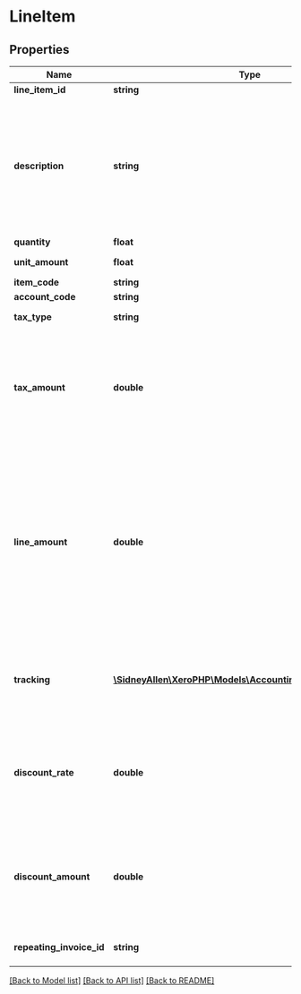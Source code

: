 # LineItem

## Properties
Name | Type | Description | Notes
------------ | ------------- | ------------- | -------------
**line_item_id** | **string** | LineItem unique ID | [optional] 
**description** | **string** | Description needs to be at least 1 char long. A line item with just a description (i.e no unit amount or quantity) can be created by specifying just a &lt;Description&gt; element that contains at least 1 character | [optional] 
**quantity** | **float** | LineItem Quantity | [optional] 
**unit_amount** | **float** | LineItem Unit Amount | [optional] 
**item_code** | **string** | See Items | [optional] 
**account_code** | **string** | See Accounts | [optional] 
**tax_type** | **string** | The tax type from TaxRates | [optional] 
**tax_amount** | **double** | The tax amount is auto calculated as a percentage of the line amount (see below) based on the tax rate. This value can be overriden if the calculated &lt;TaxAmount&gt; is not correct. | [optional] 
**line_amount** | **double** | If you wish to omit either of the &lt;Quantity&gt; or &lt;UnitAmount&gt; you can provide a LineAmount and Xero will calculate the missing amount for you. The line amount reflects the discounted price if a DiscountRate has been used . i.e LineAmount &#x3D; Quantity * Unit Amount * ((100 – DiscountRate)/100) | [optional] 
**tracking** | [**\SidneyAllen\XeroPHP\Models\Accounting\LineItemTracking[]**](LineItemTracking.md) | Optional Tracking Category – see Tracking.  Any LineItem can have a  maximum of 2 &lt;TrackingCategory&gt; elements. | [optional] 
**discount_rate** | **double** | Percentage discount being applied to a line item (only supported on  ACCREC invoices – ACC PAY invoices and credit notes in Xero do not support discounts | [optional] 
**discount_amount** | **double** | Discount amount being applied to a line item. Only supported on ACCREC invoices - ACCPAY invoices and credit notes in Xero do not support discounts. | [optional] 
**repeating_invoice_id** | **string** | The Xero identifier for a Repeating Invoice | [optional] 

[[Back to Model list]](../README.md#documentation-for-models) [[Back to API list]](../README.md#documentation-for-api-endpoints) [[Back to README]](../README.md)


